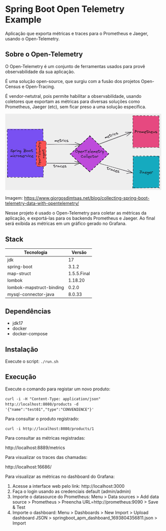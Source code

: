# Spring Boot Open Telemetry Example

Aplicação que exporta métricas e traces para o Prometheus e Jaeger, usando o Open-Telemetry.

## Sobre o Open-Telemetry

O Open-Telemetry é um conjunto de ferramentas usados para provê observabilidade da sua aplicação.

É uma solução open-source, que surgiu com a fusão dos projetos Open-Census e Open-Tracing.

É vendor-netutral, pois permite habilitar a observabilidade, usando coletores que exportam as métricas para diversas soluções como Prometheus, Jaeger (etc), sem ficar preso a uma solução específica.

![Alt text](./open-telemetry-collector.png?raw=true "Exemplo solução com open-telemetry")

Imagem: https://www.giorgosdimtsas.net/blog/collecting-spring-boot-telemetry-data-with-opentelemetry/

Nesse projeto é usado o Open-Telemetry para coletar as métricas da aplicação, e exportá-las para os backends Prometheus e Jaeger. Ao final será exibida as métricas em um gráfico gerado no Grafana.

## Stack

Tecnologia                       |  Versão       |
---------------------------------|---------------|
jdk                              | 17
spring-boot                      | 3.1.2
map-struct                       | 1.5.5.Final
lombok                           | 1.18.20
lombok-mapstruct-binding         | 0.2.0
mysql-connector-java             | 8.0.33

## Dependências

* jdk17
* docker
* docker-compose

## Instalação

Execute o script: ```./run.sh```

## Execução

Execute o comando para registar um novo produto:

```curl -i -H "Content-Type: application/json" http://localhost:8080/products -d '{"name":"test01","type":"CONVENIENCE"}'```

Para consultar o produto registrado:

```curl -i http://localhost:8080/products/1```

Para consultar as métricas registradas:

http://localhost:8889/metrics

Para visualizar os traces das chamadas:

http://localhost:16686/

Para visualizar as métricas no dashboard do Grafana:

1. Acesse a interface web pelo link: http://localhost:3000
2. Faça o login usando as credenciais default (admin/admin)
3. Importe o datasource do Prometheus: Menu > Data sources > Add data source > Prometheus > Preencha URL=http://prometheus:9090 > Save & Test
4. Importe o dashboard: Menu > Dashboards > New Import > Upload dashboard JSON > springboot_apm_dashboard_1693804356811.json > Import